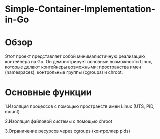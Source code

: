 # Simple-Container-Implementation-in-Go
# Обзор
Этот проект представляет собой минималистичную реализацию контейнера на Go. Он демонстрирует основные возможности Linux, которые делают контейнеры возможными: пространства имен (namespaces), контрольные группы (cgroups) и chroot.
# Основные функции
1.Изоляция процессов с помощью пространств имен Linux (UTS, PID, mount)

2.Изоляция файловой системы с помощью chroot

3.Ограничение ресурсов через cgroups (контроллер pids)
